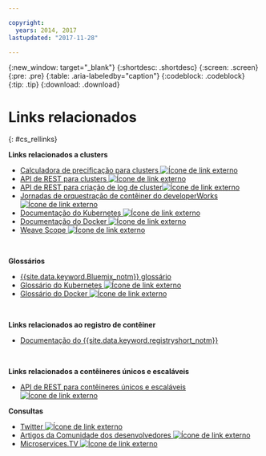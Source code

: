 ```yaml
---

copyright:
  years: 2014, 2017
lastupdated: "2017-11-28"

---
```


{:new_window: target="_blank"}
{:shortdesc: .shortdesc}
{:screen: .screen}
{:pre: .pre}
{:table: .aria-labeledby="caption"}
{:codeblock: .codeblock}
{:tip: .tip}
{:download: .download}


# Links relacionados
{: #cs_rellinks}

**Links relacionados a clusters**

- [Calculadora de precificação para clusters ![Ícone de link externo](../icons/launch-glyph.svg "Ícone de link externo")](https://console.bluemix.net/?direct=classic%2F&env_id=ibm%3Ayp%3Aus-south#/pricing/cloudOEPaneId=pricing&paneId=pricingSheet&orgGuid=83f3f6dd-e430-4955-8225-0963753d8b0f&spaceGuid=f616188f-e265-4e04-84be-1b3d2ec63db3)
- [API de REST para clusters ![Ícone de link externo](../icons/launch-glyph.svg "Ícone de link externo")](https://us-south.containers.bluemix.net/swagger)
- [API de REST para criação de log de cluster![Ícone de link externo](../icons/launch-glyph.svg "Ícone de link externo")](https://us-south.containers.bluemix.net/swagger-logging/)
- [Jornadas de orquestração de contêiner do developerWorks ![Ícone de link externo](../icons/launch-glyph.svg "Ícone de link externo")](https://developer.ibm.com/code/journey/category/container-orchestration/)
- [Documentação do Kubernetes ![Ícone de link externo](../icons/launch-glyph.svg "Ícone de link externo")](https://kubernetes.io/)
- [Documentação do Docker ![Ícone de link externo](../icons/launch-glyph.svg "Ícone de link externo")](https://docs.docker.com/engine/)
- [Weave Scope ![Ícone de link externo](../icons/launch-glyph.svg "Ícone de link externo")](https://www.weave.works/oss/scope/)

<br />


**Glossários**
- [{{site.data.keyword.Bluemix_notm}} glossário](/docs/overview/glossary/index.html)
- [Glossário do Kubernetes ![Ícone de link externo](../icons/launch-glyph.svg "Ícone de link externo")](https://kubernetes.io/docs/reference/glossary/?fundamental=true)
- [Glossário do Docker ![Ícone de link externo](../icons/launch-glyph.svg "Ícone de link externo")](https://docs.docker.com/glossary/)

<br />


**Links relacionados ao registro de contêiner**

- [Documentação do {{site.data.keyword.registryshort_notm}}](/docs/services/Registry/index.html)


<br />



**Links relacionados a contêineres únicos e escaláveis**

- [API de REST para contêineres únicos e escaláveis ![Ícone de link externo](../icons/launch-glyph.svg "Ícone de link externo")](http://ccsapi-doc.mybluemix.net/)

**Consultas**

- [Twitter ![Ícone de link externo](../icons/launch-glyph.svg "Ícone de link externo")](https://twitter.com/hashtag/ibmcontainers)
- [Artigos da Comunidade dos desenvolvedores ![Ícone de link externo](../icons/launch-glyph.svg "Ícone de link externo")](https://www.ibm.com/blogs/bluemix/tag/containers/)
- [Microservices.TV ![Ícone de link externo](../icons/launch-glyph.svg "Ícone de link externo")](https://developer.ibm.com/tv/microservices/)

<br />

